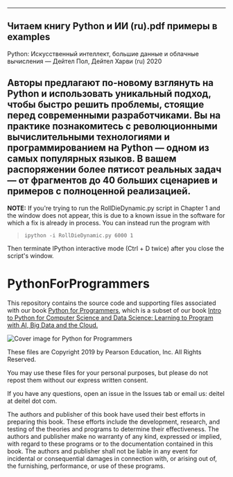 -----------------------------------------
Читаем книгу Python и ИИ (ru).pdf
примеры в examples
------------------------------------------
Python: Искусственный интеллект, большие данные и облачные вычисления — Дейтел Пол, Дейтел Харви (ru) 2020

Авторы предлагают по-новому взглянуть на Python и использовать уникальный подход, чтобы быстро решить проблемы, стоящие перед современными разработчиками. Вы на практике познакомитесь с революционными вычислительными технологиями и программированием на Python — одном из самых популярных языков.
В вашем распоряжении более пятисот реальных задач — от фрагментов до 40 больших сценариев и примеров с полноценной реализацией. 
-----------------------------------------

**NOTE:** If you're trying to run the RollDieDynamic.py script in Chapter 1 and the window does not appear, this is due to a known issue in the software for which a fix is already in process. You can instead run the program with 

>`ipython -i RollDieDynamic.py 6000 1`
    
Then terminate IPython interactive mode (Ctrl + D twice) after you close the script's window.

# PythonForProgrammers
This repository contains the source code and supporting files associated with our book <a href=https://amzn.to/2Kd8dQk target="_blank">Python for Programmers</a>, which is a subset of our book <a href=https://amzn.to/2KfCptN target="_blank">Intro to Python for Computer Science and Data Science: Learning to Program with AI, Big Data and the Cloud.</a>
    
![Cover image for Python for Programmers](http://deitel.com/bookresources/PythonFP/PythonForProgrammersCover.png)

These files are Copyright 2019 by Pearson Education, Inc. All Rights Reserved. 

You may use these files for your personal purposes, but please do not repost them without our express written consent.

If you have any questions, open an issue in the Issues tab or email us: deitel at deitel dot com.

The authors and publisher of this book have used their best efforts in preparing this book. These efforts include the development, research, and testing of the theories and programs to determine their effectiveness. The authors and publisher make no warranty of any kind, expressed or implied, with regard to these programs or to the documentation contained in this book. The authors and publisher shall not be liable in any event for incidental or consequential damages in connection with, or arising out of, the furnishing, performance, or use of these programs.
